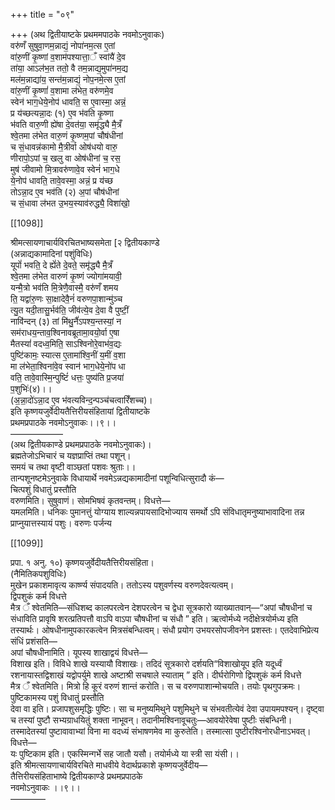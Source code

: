 +++
title = "०९"

+++
(अथ द्वितीयाष्टके प्रथममपाठके नवमोऽनुवाकः)  
वरु॑णँ सुषुवा॒णम॒न्नाद्यं॒ नोपा॑नम॒त्स ए॒तां  
वा॑रु॒णीं कृ॒ष्णां व॒शाम॑पश्यात्ता॒ँ स्वांयै॑ दे॒व  
ता॑या॒ आऽल॑भ॒त ततो॒ वै तम॒न्नाद्य॒मुपा॑नम॒द्य  
मल॑म॒न्नाद्या॑य॒ सन्त॑म॒न्नाद्यं॒ नोप॒नमे॒त्स ए॒तां  
वा॑रु॒णीं कृ॒ष्णां॑ व॒शामा ल॑भेत॒ वरु॑णमे॒व  
स्वेन॑ भाग॒धेये॒नोप॑ धावति॒ स ए॒वास्मा॒ अन्नं॒  
प्र य॑च्छत्यन्ना॒दः (१) ए॒व भ॑वति कृ॒ष्णा  
भ॑वति वारु॒णी ह्ये॑षा दे॒वत॑या॒ समृ॑द्ध्यै मै॒त्रँ  
श्वे॒तमा ल॑भेत वारु॒णं कृ॒ष्णम॒पां चौष॑धीनां  
च सं॒धावन्न॑कामो मै॒त्रीर्वा ओष॑धयो वारु॒  
णीरापो॒ऽपां च॒ खलु वा ओष॑धीनां च॒ रस॒  
मुष॑ जीवामो मि॒त्रावरु॑णावे॒व स्वेनं॑ भाग॒धे  
ये॒नोप॑ धावति॒ तावे॒वस्मा॒ अन्नं॒ प्र य॑च्छ  
तोऽन्ना॒द ए॒व भव॑ति (२) अ॒पां चौष॑धीनां  
च सं॒धावा ल॑भत उ॒भय॒स्याव॑रुद्ध्यै॒ विशा॑खो॒

[[1098]]

श्रीमत्सायणाचार्यविरचितभाष्यसमेता [२ द्वितीयकाण्डे  
(अन्नाद्यकामादिनां पशुंविधिः)  
यूपों॑ भवति॒ दे ह्यें॑ते दे॒वते॒ समृ॑द्ध्यै मै॒त्रँ  
श्वे॒तमा ल॑भेत वारुणं कृ॒ष्णं ज्योगा॑मयावी॒  
यन्मै॒त्रो भव॑ति मि॒त्रेणै॒वास्मै॒ वरु॑णँ शमय  
ति॒ यद्वा॑रु॒णः सा॒क्षादेवै॒नं॑ वरुणपा॒शान्मु॑ञ्च  
त्यु॒त यदी॒तासु॒र्भव॑ति॒ जीव॑त्ये॒व दे॒वा वै पुष्टीं॒  
नावि॑न्दन् (३) तां मि॑थु॒नैं॑ऽपश्य॒न्तस्यां॒ न  
सम॑राधय॒न्ताव॒श्विनावब्रूतामा॒वयो॒र्वा ए॒षा  
मैतस्यां॑ वदध्व॒मिति॒ साऽश्विनोरे॒वाभ॑व॒द्यः  
पुष्टि॑कामः॒ स्यात्स ए॒तामा॑श्वि॒नीं य॒मीं व॒शा  
मा ल॑भेता॒श्विना॑वे॒व स्वान॑ भाग॒धेये॒नो॑प धा  
वति॒ तावे॒वास्मि॒न्पुष्टिं॑ धत्तः॒ पुष्य॑ति प्र॒जया॑  
प॒शुभिः॑(४)।।  
(अ॒न्ना॒दो॑ऽन्ना॒द ए॒व भ॑वत्यविन्द॒न्पञ्च॑चत्वारिँशच्च)।  
इति कृष्णयजुर्वेदीयतैत्तिरीयसंहितायां द्वितीयाष्टके  
प्रथमप्रपाठके नवमोऽनुवाकः।।९।।  
——————  
(अथ द्वितीयकाण्डे प्रथमप्रपाठके नवमोऽनुवाकः)।  
ब्रह्मतेजोऽभिचारं च यज्ञप्राप्तिं तथा पशून्।  
समयं च तथा वृष्टी वाञ्छतां पशवः श्रुताः।।  
तान्पशूनष्टमेऽनुवाके विधायार्थे नवमेऽन्नद्यकामादीनां पशून्विधित्सुरादौ कं—  
चित्पशुं विधातुं प्रस्तौति  
वरुणमिति। सुषुवाणं। सोमभिषवं कृतवन्तम्। विधत्ते—  
यमलमिति। धनिकः पुमानत्तुं योग्याय शाल्यन्नपायसादिभोज्याय समर्थो ऽपि संविधातृमनुष्याभावादिना तन्न प्राप्नुयात्तस्यायं पशुः। वरुणः पर्जन्य

[[1099]]

प्रपा. १ अनु. १०) कृष्णयजुर्वेदीयतैत्तिरीयसंहिता।  
(नैमितिकपशुविधिः)  
मुखेन प्रकाशमावृत्य कार्ष्ण्य संपादयति। ततोऽस्य पशुवर्णस्य वरुणदेवत्यत्वम्।  
द्विपशुकं कर्म विधत्ते  
मैत्र ँ श्वेतमिति—संधिशब्द कालपरत्वेन देशपरत्वेन च द्वेधा सूत्रकारो व्याख्यातवान्—“अपां चौषधीनां च संधाविति प्रावृषि शरत्प्रतिपत्तौ वाऽपि वाऽपा चौषधीनां च संधौ ” इति। ऋत्वोर्मध्ये नदीक्षेत्रयोर्मध्य इति तस्यार्थः। ओषधीनामुपकारकत्वेन मित्रसंबन्धित्वम्। संधौ प्रयोग उभयरसोपजीवनेन प्रशस्तः। एतदेवाभिप्रेत्य संधिं प्रशंसति—  
अपां चौषधीनामिति। यूपस्य शाखाद्वयं विधत्ते—  
विशाख इति। विविधे शाखे यस्यायौ विशाखः। तदिदं सूत्रकारो दर्शयति“विशाखोयूप इति यदूर्ध्वं रशनायास्तद्विशाखं यद्वोपर्युमे शाखे अष्टाश्री सचषाले स्याताम् ” इति। दीर्घरोगिणो द्विपशुकं कर्म विधत्ते  
मैत्र ँ श्वेतमिति। मित्रो हि कूरं वरुणं शान्तं करोति। स च वरुणपाशान्मोचयति। तयोः पृथगुपक्रमः। पुष्टिकामस्य पशुं विधातुं प्रस्तौति  
देवा वा इति। प्रजापशुसमृद्धिः पुष्टिः। सा च मनुष्यमिथुने पशुमिथुने च संभवतीत्येवं देवा उपायमपश्यन्। दृष्ट्वा च तस्यां पुष्टौ सभ्यग्राधयितुं शक्ता नाभूवन्। तदानीमश्विनावूचतुः—आवयोरेवेषा पुष्टीः संबन्धिनी। तस्मादेतस्यां पुष्टावावाभ्यां विना मा वदध्यं संभाषणमेव मा कुरुतेति। तस्मात्सा पुष्टीरश्विनोरधीनाऽभवत्। विधत्ते—  
यः पुष्टिकाम इति। एकस्मिन्गर्भे सह जातौ यसौ। तयोर्मध्ये या स्त्री सा यंसी।।  
इति श्रीमत्सायणाचार्यविरचिते माधवीये वेदार्थप्रकाशे कृष्णयजुर्वेदीय—  
तैत्तिरीयसंहिताभाष्ये द्वितीयकाण्डे प्रथमप्रपाठके  
नवमोऽनुवाकः ।।९।।  
————  
